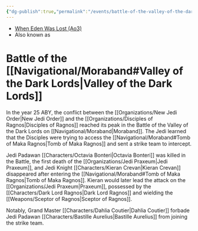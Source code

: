 ```yaml
---
{"dg-publish":true,"permalink":"/events/battle-of-the-valley-of-the-dark-lords/","tags":["event","unfinished"],"dgHomeLink":false}
---
```


- [When Eden Was Lost (Ao3)](https://archiveofourown.org/works/19334440/chapters/45992584)
- Also known as

# Battle of the [[Navigational/Moraband#Valley of the Dark Lords\|Valley of the Dark Lords]]

In the year 25 ABY, the conflict between the [[Organizations/New Jedi Order\|New Jedi Order]] and the [[Organizations/Disciples of Ragnos\|Disciples of Ragnos]] reached its peak in the Battle of the Valley of the Dark Lords on [[Navigational/Moraband\|Moraband]]. The Jedi learned that the Disciples were trying to access the [[Navigational/Moraband#Tomb of Maka Ragnos\|Tomb of Maka Ragnos]] and sent a strike team to intercept.

Jedi Padawan [[Characters/Octavia Bonteri\|Octavia Bonteri]] was killed in the Battle, the first death of the [[Organizations/Jedi Praxeum\|Jedi Praxeum]], and Jedi Knight [[Characters/Kieran Crevan\|Kieran Crevan]] disappeared after entering the [[Navigational/Moraband#Tomb of Maka Ragnos\|Tomb of Maka Ragnos]]. Kieran would later lead the attack on the [[Organizations/Jedi Praxeum\|Praxeum]], possessed by the [[Characters/Dark Lord Ragnos\|Dark Lord Ragnos]] and wielding the [[Weapons/Sceptor of Ragnos\|Sceptor of Ragnos]].

Notably, Grand Master [[Characters/Dahlia Coutier\|Dahlia Coutier]] forbade Jedi Padawan [[Characters/Bastille Aurelius\|Bastille Aurelius]] from joining the strike team. 